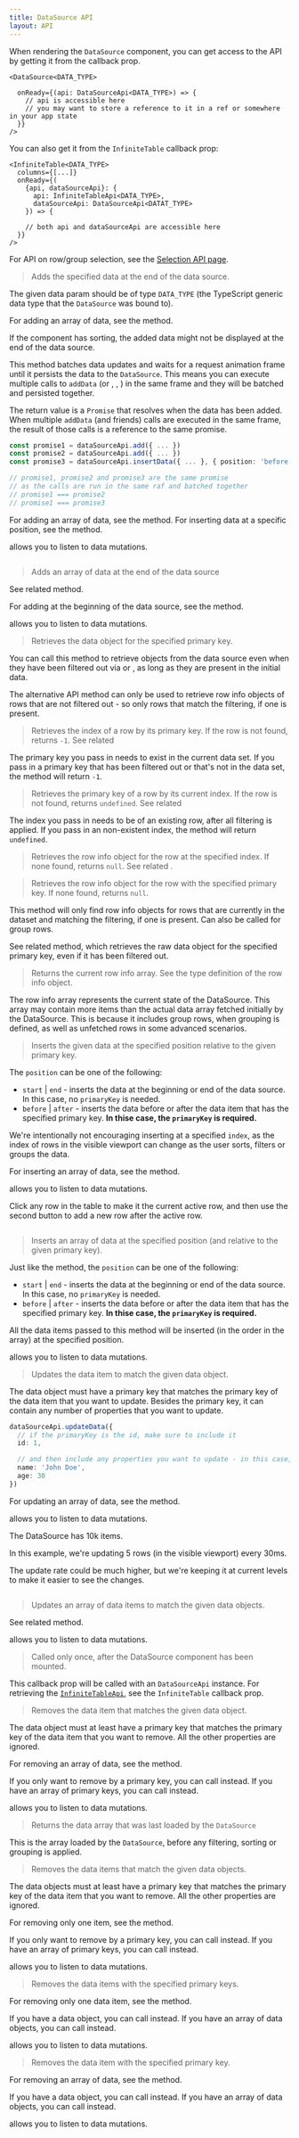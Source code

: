 ```yaml
---
title: DataSource API
layout: API
---
```


When rendering the `DataSource` component, you can get access to the API by getting it from the <DPropLink name="onReady" /> callback prop.

```tsx {3}
<DataSource<DATA_TYPE>
  
  onReady={(api: DataSourceApi<DATA_TYPE>) => {
    // api is accessible here
    // you may want to store a reference to it in a ref or somewhere in your app state
  }}
/>
```

You can also get it from the `InfiniteTable` <PropLink name="onReady" /> callback prop:


```tsx {4}
<InfiniteTable<DATA_TYPE>
  columns={[...]}
  onReady={(
    {api, dataSourceApi}: {
      api: InfiniteTableApi<DATA_TYPE>,
      dataSourceApi: DataSourceApi<DATAT_TYPE>
    }) => {

    // both api and dataSourceApi are accessible here
  }}
/>
```

For API on row/group selection, see the [Selection API page](/docs/reference/selection-api).


<PropTable sort searchPlaceholder="Type to filter API methods">


<Prop name="addData" type="(data: DATA_TYPE) => Promise">

> Adds the specified data at the end of the data source.

The given data param should be of type `DATA_TYPE` (the TypeScript generic data type that the `DataSource` was bound to).

For adding an array of data, see the <DApiLink name="addDataArray" /> method.

<Note>

If the component has <DPropLink name="sortInfo" code={false}>sorting</DPropLink>, the added data might not be displayed at the end of the data source.

</Note>

This method batches data updates and waits for a request animation frame until it persists the data to the `DataSource`. This means you can execute multiple calls to `addData` (or <DPropLink name="updateData"/>, <DPropLink name="removeData"/>, <DPropLink name="insertData"/>) in the same frame and they will be batched and persisted together.

The return value is a `Promise` that resolves when the data has been added. When multiple `addData` (and friends) calls are executed in the same frame, the result of those calls is a reference to the same promise.


```ts
const promise1 = dataSourceApi.add({ ... })
const promise2 = dataSourceApi.add({ ... })
const promise3 = dataSourceApi.insertData({ ... }, { position: 'before', primaryKey: 4 })

// promise1, promise2 and promise3 are the same promise
// as the calls are run in the same raf and batched together
// promise1 === promise2
// promise1 === promise3
```

For adding an array of data, see the <DApiLink name="addDataArray" /> method.
For inserting data at a specific position, see the <DApiLink name="insertData" /> method.

<DPropLink name="onDataMutations" /> allows you to listen to data mutations.

<Sandpack title="Using DataSourceApi.addData to update the DataSource">

```ts file="addData-example.page.tsx"
```

</Sandpack>

</Prop>

<Prop name="addDataArray" type="(data: DATA_TYPE[]) => Promise">

> Adds an array of data at the end of the data source

See related <DApiLink name="addData" /> method.

For adding at the beginning of the data source, see the <DApiLink name="insertDataArray" /> method.

<DPropLink name="onDataMutations" /> allows you to listen to data mutations.

</Prop>



<Prop name="getDataByPrimaryKey" type="(primaryKey: string | number) => DATA_TYPE | undefined">

> Retrieves the data object for the specified primary key.

You can call this method to retrieve objects from the data source even when they have been filtered out via <DPropLink name="filterValue" /> or <DPropLink name="filterFunction" />, as long as they are present in the initial data.

<Note>

The alternative API method <DApiLink name="getRowInfoByPrimaryKey" /> can only be used to retrieve <TypeLink name="InfiniteTableRowInfo" code={false}>row info objects</TypeLink> of rows that are not filtered out - so only rows that match the filtering, if one is present.

</Note>

</Prop>

<Prop name="getIndexByPrimaryKey" type="(id: any) => number">

> Retrieves the index of a row by its primary key. If the row is not found, returns `-1`. See related <DApiLink name="getPrimaryKeyByIndex" />

<Note>

The primary key you pass in needs to exist in the current data set. If you pass in a primary key that has been filtered out or that's not in the data set, the method will return `-1`.

</Note>

</Prop>

<Prop name="getPrimaryKeyByIndex" type="(index: number) => any | undefined ">

> Retrieves the primary key of a row by its current index. If the row is not found, returns `undefined`. See related <DApiLink name="getIndexByPrimaryKey" />

<Note>

The index you pass in needs to be of an existing row, after all filtering is applied. If you pass in an non-existent index, the method will return `undefined`.

</Note>

</Prop>

<Prop name="getRowInfoByIndex" type="(index: number) => InfiniteTableRowInfo<DATA_TYPE> | null">

> Retrieves the <TypeLink name="InfiniteTableRowInfo" code={false}>row info object</TypeLink> for the row at the specified index. If none found, returns `null`. See related <DApiLink name="getRowInfoByPrimaryKey" />.

</Prop>

<Prop name="getRowInfoByPrimaryKey" type="(id: any) => InfiniteTableRowInfo<DATA_TYPE> | null">

> Retrieves the <TypeLink name="InfiniteTableRowInfo" code={false}>row info object</TypeLink> for the row with the specified primary key. If none found, returns `null`.

This method will only find row info objects for rows that are currently in the dataset and matching the filtering, if one is present. Can also be called for group rows.

<Note>

See related <DApiLink name="getDataByPrimaryKey" /> method, which retrieves the raw data object for the specified primary key, even if it has been filtered out.

</Note>

</Prop>

<Prop name="getRowInfoArray" type="() => InfiniteTableRowInfo[]">

> Returns the current row info array. See <TypeLink name="InfiniteTableRowInfo" code={false}>the type definition of the row info object</TypeLink>.

The row info array represents the current state of the DataSource. This array may contain more items than the actual data array fetched initially by the DataSource. This is because it includes group rows, when grouping is defined, as well as unfetched rows in some advanced scenarios.

</Prop>


<Prop name="insertData" type="(data: DATA_TYPE, { position, primaryKey }) => Promise">

> Inserts the given data at the specified position relative to the given primary key.

The `position` can be one of the following:

* `start` | `end` - inserts the data at the beginning or end of the data source. In this case, no `primaryKey` is needed.
* `before` | `after` - inserts the data before or after the data item that has the specified primary key. **In thise case, the `primaryKey` is required.**

We're intentionally not encouraging inserting at a specified `index`, as the index of rows in the visible viewport can change as the user sorts, filters or groups the data.

For inserting an array of data, see the <DApiLink name="insertDataArray" /> method.

<DPropLink name="onDataMutations" /> allows you to listen to data mutations.

<Sandpack title="Inserting data at various locations">

<Description>

Click any row in the table to make it the current active row, and then use the second button to add a new row after the active row.

</Description>

```ts file="insert-example.page.tsx"
```

</Sandpack>


</Prop>

<Prop name="insertDataArray" type="(data: DATA_TYPE[], { position, primaryKey }) => Promise">

> Inserts an array of data at the specified position (and relative to the given primary key).

Just like the <DApiLink name="insertData" /> method, the `position` can be one of the following:

* `start` | `end` - inserts the data at the beginning or end of the data source. In this case, no `primaryKey` is needed.
* `before` | `after` - inserts the data before or after the data item that has the specified primary key. **In thise case, the `primaryKey` is required.**


All the data items passed to this method will be inserted (in the order in the array) at the specified position.

<DPropLink name="onDataMutations" /> allows you to listen to data mutations.

</Prop>


<Prop name="updateData" type="(data: Partial<DATA_TYPE>) => Promise">

> Updates the data item to match the given data object.

<Note>

The data object must have a primary key that matches the primary key of the data item that you want to update. Besides the primary key, it can contain any number of properties that you want to update.

</Note>


```ts
dataSourceApi.updateData({
  // if the primaryKey is the id, make sure to include it
  id: 1,

  // and then include any properties you want to update - in this case, the name and age
  name: 'John Doe',
  age: 30
})
```

For updating an array of data, see the <DApiLink name="updateDataArray" /> method.

<DPropLink name="onDataMutations" /> allows you to listen to data mutations.

<Sandpack title="Live data updates with DataSourceApi.updateData">

<Description>

The DataSource has 10k items.

In this example, we're updating 5 rows (in the visible viewport) every 30ms.

The update rate could be much higher, but we're keeping it at current levels to make it easier to see the changes.

</Description>

```ts file="liveUpdates-example.page.tsx"
```

</Sandpack>

</Prop>

<Prop name="updateDataArray" type="(data: Partial<DATA_TYPE>[]) => Promise">

> Updates an array of data items to match the given data objects.

See related <DApiLink name="updateData" /> method.

<DPropLink name="onDataMutations" /> allows you to listen to data mutations.

</Prop>

<Prop name="onReady" type="(api: DataSourceApi) => void">

> Called only once, after the DataSource component has been mounted.

This callback prop will be called with an `DataSourceApi` instance. For retrieving the [`InfiniteTableApi`](/docs/reference/api), see the `InfiniteTable` <PropLink name="onReady" /> callback prop.

</Prop>

<Prop name="removeData" type="(data: Partial<DATA_TYPE>) => Promise">

> Removes the data item that matches the given data object.

The data object must at least have a primary key that matches the primary key of the data item that you want to remove. All the other properties are ignored.

For removing an array of data, see the <DApiLink name="removeDataArray" /> method.

If you only want to remove by a primary key, you can call <DApiLink name="removeDataByPrimaryKey" /> instead.
If you have an array of primary keys, you can call <DApiLink name="removeDataArrayByPrimaryKeys" /> instead.

<DPropLink name="onDataMutations" /> allows you to listen to data mutations.

</Prop>

<Prop name="getOriginalDataArray" type="() => DATA_TYPE[]">

> Returns the data array that was last loaded by the `DataSource`

This is the array loaded by the `DataSource`, before any filtering, sorting or grouping is applied.

</Prop>

<Prop name="removeDataArray" type="(data: Partial<DATA_TYPE>[]) => Promise">

> Removes the data items that match the given data objects.

The data objects must at least have a primary key that matches the primary key of the data item that you want to remove. All the other properties are ignored.

For removing only one item, see the <DApiLink name="removeData" /> method.

If you only want to remove by a primary key, you can call <DApiLink name="removeDataByPrimaryKey" /> instead.
If you have an array of primary keys, you can call <DApiLink name="removeDataArrayByPrimaryKeys" /> instead.

<DPropLink name="onDataMutations" /> allows you to listen to data mutations.

</Prop>

<Prop name="removeDataArrayByPrimaryKeys" type="(primaryKeys: (string | number)[]) => Promise">

> Removes the data items with the specified primary keys.

For removing only one data item, see the <DApiLink name="removeDataByPrimaryKey" /> method.

If you have a data object, you can call <DApiLink name="removeData" /> instead.
If you have an array of data objects, you can call <DApiLink name="removeDataArray" /> instead.

<DPropLink name="onDataMutations" /> allows you to listen to data mutations.

</Prop>

<Prop name="removeDataByPrimaryKey" type="(primaryKey: string | number) => Promise">

> Removes the data item with the specified primary key.

For removing an array of data, see the <DApiLink name="removeDataArrayByPrimaryKeys" /> method.

If you have a data object, you can call <DApiLink name="removeData" /> instead.
If you have an array of data objects, you can call <DApiLink name="removeDataArray" /> instead.

<DPropLink name="onDataMutations" /> allows you to listen to data mutations.
</Prop>


</PropTable>
